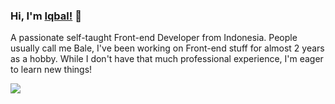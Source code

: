 ### Hi, I'm [Iqbal!](https://b4lee.github.io) 👋

A passionate self-taught Front-end Developer from Indonesia.
People usually call me Bale, I've been working on Front-end stuff for almost 2 years as a hobby.
While I don't have that much professional experience, I'm eager to learn new things!
<!--
**B4Lee/B4Lee** is a ✨ _special_ ✨ repository because its `README.md` (this file) appears on your GitHub profile.


[![B4Lee](https://github-readme-stats.vercel.app/api?username=b4lee)]

<a>
  <!-- Change the `github-readme-stats.anuraghazra1.vercel.app` to `github-readme-stats.vercel.app`  -->
  <img align="center" src="https://github-readme-stats.vercel.app/api/top-langs/?username=b4lee&layout=compact&theme=tokyonight" />
</a>
